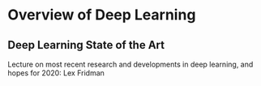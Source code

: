 # Overview of Deep Learning

## Deep Learning State of the Art

Lecture on most recent research and developments in deep learning, and hopes for 2020: Lex Fridman

